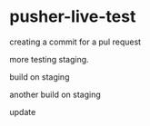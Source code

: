 # pusher-live-test

creating a commit for a pul request








more testing staging.

build on staging

another build on staging


update


